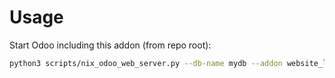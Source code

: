 # Usage

Start Odoo including this addon (from repo root):

```bash
python3 scripts/nix_odoo_web_server.py --db-name mydb --addon website_legal_page
```
